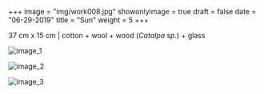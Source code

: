 +++
image = "img/work008.jpg"
showonlyimage = true
draft = false
date = "06-29-2019"
title = "Sun"
weight = 5
+++

37 cm x 15 cm | cotton + wool + wood (_Catalpa sp._) + glass

![image_1][1]

![image_2][2]

![image_3][3]

[1]: /img/work_8/image_1.jpg
[2]: /img/work_8/image_2.jpg
[3]: /img/work_8/image_3.jpg
